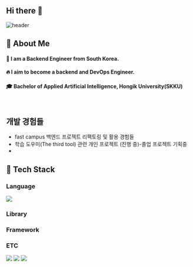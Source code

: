 ## Hi there 👋
<!--헤더코드 부문-->
![header](https://capsule-render.vercel.app/api?type=transparent)

 ## 👀 About Me
  #### :raising_hand: I am a Backend Engineer from South Korea.<br/>
  #### :fire: I aim to become a backend and DevOps Engineer.<br/>
  #### :mortar_board: Bachelor of Applied Artificial Intelligence, Hongik University(SKKU)
  <br/>



## 개발 경험들
- fast campus 백엔드 프로젝트 리팩토링 및 활용 경험들
- 학습 도우미(The third tool) 관련 개인 프로젝트 (진행 중)-졸업 프로젝트 기획중
- 

<!--바코드 부문-->
## 🧱 Tech Stack
 ### Language
<img src="https://img.shields.io/badge/spring-#6DB33F?style=flat-square&logo=Spring &logoColor=white"/>


 ### Library


 ### Framework


   ### ETC
   <!--Amazon AWS-->
  <img src="https://img.shields.io/badge/Amazon AWS-232F3E?style=flat-square&logo=Amazon AWS&logoColor=white"/>
  <!--Slack-->
  <img src="https://img.shields.io/badge/Slack-4A154B?style=flat-square&logo=Slack&logoColor=white"/>
  <!--MySQL-->
  <img src="https://img.shields.io/badge/MySQL-4479A1?style=flat-square&logo=MySQL&logoColor=white"/>

<!--
**js-kim-arc/js-kim-arc** is a ✨ _special_ ✨ repository because its `README.md` (this file) appears on your GitHub profile.

Here are some ideas to get you started:

- 🔭 I’m currently working on ...
- 🌱 I’m currently learning ...
- 👯 I’m looking to collaborate on ...
- 🤔 I’m looking for help with ...
- 💬 Ask me about ...
- 📫 How to reach me: ...
- 😄 Pronouns: ...
- ⚡ Fun fact: ...
-->
